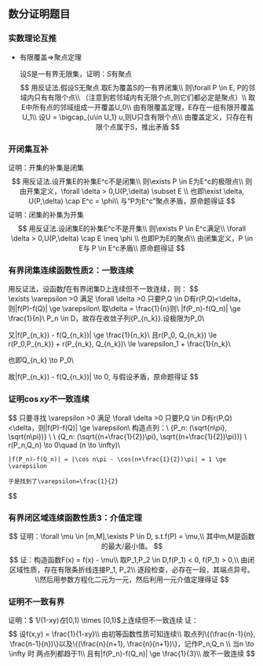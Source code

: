 ## 数分证明题目
### 实数理论互推
- 有限覆盖=>聚点定理
  
  设$S$是一有界无限集，证明：$S$有聚点
  $$
    用反证法.假设S无聚点.取E为覆盖S的一有界闭集\\
    则\forall P \in E, P的邻域内只有有限个点\\
    （注意到若邻域内有无限个点,则它们都必定是聚点）\\
    取E中所有点的邻域组成一开覆盖U_0\\
    由有限覆盖定理，E存在一组有限开覆盖U_1\\
    设U = \bigcap_{u\in U_1} u,则U只含有限个点\\
    由覆盖定义，只存在有限个点属于S，推出矛盾
  $$
### 开闭集互补
证明：开集的补集是闭集
$$
    用反证法.设开集E的补集E^c不是闭集\\
    则\exists P \in E为E^c的极限点\\
    则由开集定义，\forall \delta > 0,U(P,\delta) \subset E \\
    也即\exist \delta, U(P,\delta) \cap E^c = \phi\\
    与“P为E^c”聚点矛盾，原命题得证
$$
证明：闭集的补集为开集
$$
    用反证法.设闭集E的补集E^c不是开集\\
    则\exists P \in E^c满足\\
    \forall \delta > 0,U(P,\delta) \cap E \neq \phi \\
    也即P为E的聚点\\
    由闭集定义，P \in E与 P \in E^c矛盾\\
    原命题得证
$$
### 有界闭集连续函数性质2：一致连续
用反证法，设函数$f$在有界闭集D上连续但不一致连续，则：
$$      
\exists \varepsilon >0 满足 \forall \delta >0 只要P,Q \in D有r(P,Q)<\delta，则|f(P)-f(Q)| \ge \varepsilon\\
取\delta = \frac{1}{n}则\\
|f(P_n)-f(Q_n)| \ge \frac{1}{n}\\
P_n \in D，故存在收敛子列\{P_{n_k}\}.设极限为P_0\\

又|f(P_{n_k}) - f(Q_{n_k})| \ge \frac{1}{n_k}\\
且r(P_0, Q_{n_k}) \le r(P_0,P_{n_k}) + r(P_{n_k}, Q_{n_k})\\
\le \varepsilon_1 + \frac{1}{n_k}\\

也即Q_{n_k} \to P_0\\

故|f(P_{n_k}) - f(Q_{n_k})| \to 0, 与假设矛盾，原命题得证
$$

### 证明$\cos xy$不一致连续
$$
只要寻找 \varepsilon >0 满足 \forall \delta >0 只要P,Q \in D有r(P,Q)<\delta，则|f(P)-f(Q)| \ge \varepsilon\\
    构造点列：\\
    \{P_n: (\sqrt{n\pi}, \sqrt{n\pi})\} \\
    \\
    \{Q_n: (\sqrt{(n+\frac{1}{2})\pi}, \sqrt{(n+\frac{1}{2})\pi})\}
    \\
    r(P_n,Q_n) \to 0\quad (n \to \infty)\\

    |f(P_n)-f(Q_n)| = |\cos n\pi - \cos(n+\frac{1}{2})\pi| = 1 \ge \varepsilon

    于是找到了\varepsilon=\frac{1}{2}
$$

### 有界闭区域连续函数性质3：介值定理
$$
证明：\forall \mu \in [m,M],\exists P \in D, s.t.f(P) = \mu,\\
其中m,M是函数的最大/最小值。
$$
$$
    证：构造函数F(x) = f(x) - \mu\\
    取P_1,P_2 \in D,f(P_1) < 0, f(P_1) > 0,\\
    由闭区域性质，存在有限条折线连接P_1, P_2\\
    逐段检查，必存在一段，其端点异号。\\然后用参数方程化二元为一元，然后利用一元介值定理得证
$$

### 证明不一致有界
证明：$ 1/(1-xy)$在$[0,1) \times [0,1)$上连续但不一致连续
证：
$$
  设f(x,y) = \frac{1}{1-xy}\\
  由初等函数性质可知连续\\
  取点列\{(\frac{n-1}{n}, \frac{n-1}{n})\}以及\{(\frac{n}{n+1}, \frac{n}{n+1})\}，记作P_n,Q_n \\
  当n \to \infty 时 两点列都趋于1\\
  且有|f(P_n)-f(Q_n)| \ge \frac{1}{3}\\
  故不一致连续
$$